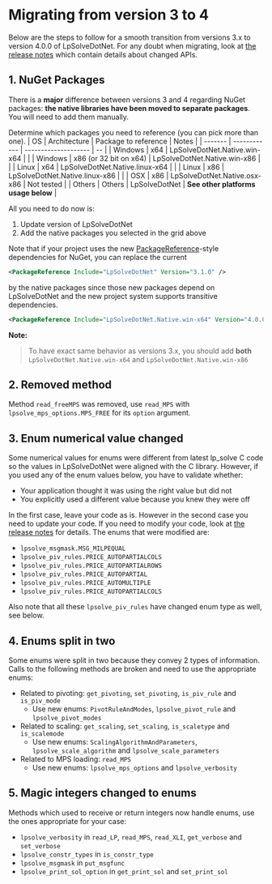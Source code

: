 # Migrating from version 3 to 4

Below are the steps to follow for a smooth transition from versions 3.x to version 4.0.0 of LpSolveDotNet. For any doubt when migrating, look at [the release notes](./ReleaseNotes.md#400) which contain details about changed APIs.

## 1. NuGet Packages

There is a **major** difference between versions 3 and 4 regarding NuGet packages: **the native libraries have been moved to separate packages**. You will need to add them manually.

Determine which packages you need to reference (you can pick more than one).
| OS      | Architecture | Package to reference | Notes |
| ------- | ------------ | -------------------- | -- |
| Windows | x64          | LpSolveDotNet.Native.win-x64 | |
| Windows | x86 (or 32 bit on x64) | LpSolveDotNet.Native.win-x86 | |
| Linux   | x64          | LpSolveDotNet.Native.linux-x64 | |
| Linux   | x86          | LpSolveDotNet.Native.linux-x86 | |
| OSX     | x86          | LpSolveDotNet.Native.osx-x86 | Not tested |
| Others  | Others       | LpSolveDotNet | **See other platforms usage below** |

All you need to do now is:
1. Update version of LpSolveDotNet
1. Add the native packages you selected in the grid above

Note that if your project uses the new [PackageReference](https://docs.microsoft.com/en-us/nuget/consume-packages/package-references-in-project-files)-style dependencies for NuGet, you can replace the current
```xml
<PackageReference Include="LpSolveDotNet" Version="3.1.0" />
```
by the native packages since those new packages depend on LpSolveDotNet and the new project system supports transitive dependencies.
```xml
<PackageReference Include="LpSolveDotNet.Native.win-x64" Version="4.0.0" />
```

**Note:**
> To have exact same behavior as versions 3.x, you should add **both** `LpSolveDotNet.Native.win-x64` and `LpSolveDotNet.Native.win-x86`

## 2. Removed method

Method `read_freeMPS` was removed, use `read_MPS` with `lpsolve_mps_options.MPS_FREE` for its `option` argument.

## 3. Enum numerical value changed

Some numerical values for enums were different from latest lp_solve C code so the values in LpSolveDotNet were aligned with the C library. However, if you used any of the enum values below, you have to validate whether:
* Your application thought it was using the right value but did not
* You explicitly used a different value because you knew they were off

In the first case, leave your code as is. However in the second case you need to update your code. If you need to modify your code, look at [the release notes](./ReleaseNotes.md#400) for details. The enums that were modified are:

* `lpsolve_msgmask.MSG_MILPEQUAL`
* `lpsolve_piv_rules.PRICE_AUTOPARTIALCOLS`
* `lpsolve_piv_rules.PRICE_AUTOPARTIALROWS`
* `lpsolve_piv_rules.PRICE_AUTOPARTIAL`
* `lpsolve_piv_rules.PRICE_AUTOMULTIPLE`
* `lpsolve_piv_rules.PRICE_AUTOPARTIALCOLS`

Also note that all these `lpsolve_piv_rules` have changed enum type as well, see below.

## 4. Enums split in two

Some enums were split in two because they convey 2 types of information. Calls to the following methods are broken and need to use the appropriate enums:
* Related to pivoting: `get_pivoting`, `set_pivoting`, `is_piv_rule` and `is_piv_mode`
   * Use new enums: `PivotRuleAndModes`, `lpsolve_pivot_rule` and `lpsolve_pivot_modes`
* Related to scaling: `get_scaling`, `set_scaling`, `is_scaletype` and `is_scalemode`
   * Use new enums: `ScalingAlgorithmAndParameters`, `lpsolve_scale_algorithm` and `lpsolve_scale_parameters`
* Related to MPS loading: `read_MPS`
   * Use new enums: `lpsolve_mps_options` and `lpsolve_verbosity`

## 5. Magic integers changed to enums

Methods which used to receive or return integers now handle enums, use the ones appropriate for your case:
* `lpsolve_verbosity` in `read_LP`, `read_MPS`, `read_XLI`, `get_verbose` and `set_verbose`
* `lpsolve_constr_types` in `is_constr_type`
* `lpsolve_msgmask` in `put_msgfunc`
* `lpsolve_print_sol_option` in `get_print_sol` and `set_print_sol`
